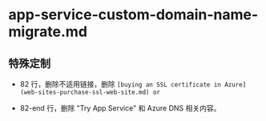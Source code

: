 # app-service-custom-domain-name-migrate.md

## 特殊定制

* 82 行，删除不适用链接，删除 `[buying an SSL certificate in Azure](web-sites-purchase-ssl-web-site.md) or`

* 82-end 行，删除 "Try App Service" 和 Azure DNS 相关内容。